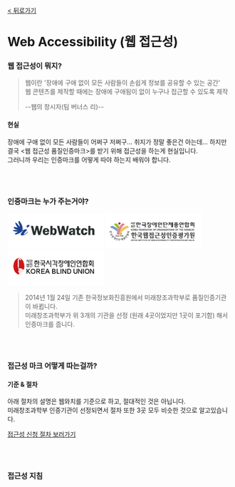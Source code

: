 [< 뒤로가기](../README.md)

# Web Accessibility (웹 접근성)

### 웹 접근성이 뭐지?
> 웹이란 '장애에 구애 없이 모든 사람들이 손쉽게 정보를 공유할 수 있는 공간'  
> 웹 콘텐츠를 제작할 때에는 장애에 구애됨이 없이 누구나 접근할 수 있도록 제작 
>
> --웹의 창시자(팀 버너스 리)--

#### 현실
장애에 구애 없이 모든 사람들이 어쩌구 저쩌구... 취지가 정말 좋은건 아는데...
하지만 결국 <웹 접근성 품질인증마크>를 받기 위해 접근성을 하는게 현실입니다.  
그러니까 우리는 인증마크를 어떻게 따야 하는지 배워야 합니다.  

<br /><br />

### 인증마크는 누가 주는거야?

[![웹와치](images/gov_logo02.gif)](http://www.webwatch.or.kr) [![한국웹접근성인증평가원](images/gov_logo01.gif)](http://www.wa.or.kr) [![한국시각장애인연합회](images/gov_logo03.gif)](http://www.kbuwel.or.kr)

> 2014년 1월 24일 기존 한국정보화진흥원에서 미래창조과학부로 품질인증기관이 바뀝니다.  
> 미래창조과학부가 위 3개의 기관을 선정 (원래 4곳이었지만 1곳이 포기함) 해서 인증마크를 줍니다. 

<br /><br />

### 접근성 마크 어떻게 따는걸까?

#### 기준 & 절차
아래 절차의 설명은 웹와치를 기준으로 하고, 절대적인 것은 아닙니다.  
미래창조과학부 인증기관이 선정되면서 절차 또한 3곳 모두 비슷한 것으로 알고있습니다.  

[접근성 신청 절차 보러가기](procedure.md)

<br /><br />

### 접근성 지침